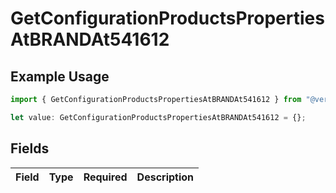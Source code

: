 # GetConfigurationProductsPropertiesAtBRANDAt541612

## Example Usage

```typescript
import { GetConfigurationProductsPropertiesAtBRANDAt541612 } from "@vercel/sdk/models/getconfigurationproductsop.js";

let value: GetConfigurationProductsPropertiesAtBRANDAt541612 = {};
```

## Fields

| Field       | Type        | Required    | Description |
| ----------- | ----------- | ----------- | ----------- |